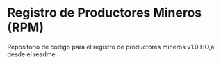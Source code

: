 # Registro de Productores Mineros (RPM)
Repositorio de codigo para el registro de productores mineros v1.0
HO,a desde el readme
